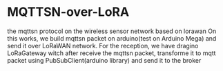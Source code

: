 # MQTTSN-over-LoRA
the mqttsn protocol on the wireless sensor network based on lorawan
On this works, we build mqttsn packet on arduino(test on Arduino Mega) and send it over LoRaWAN network. 
For the reception, we have dragino LoRaGateway witch after receive the mqttsn packet, transforme it to mqtt packet using PubSubClient(arduino library) and send it to the broker
